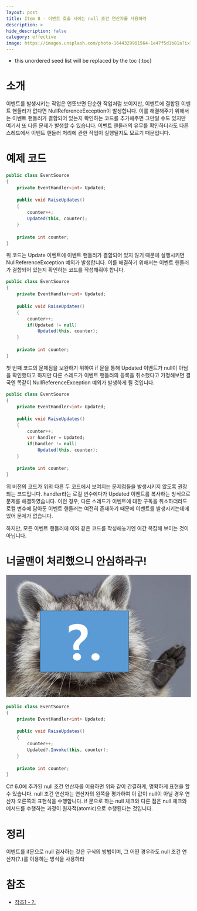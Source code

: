 ```yaml
---
layout: post
title: Item 8 - 이벤트 호출 시에는 null 조건 연산자를 사용하라
description: >
hide_description: false
category: effective
image: https://images.unsplash.com/photo-1644329901564-1e47f5d1b81a?ixlib=rb-1.2.1&ixid=MnwxMjA3fDB8MHxwaG90by1wYWdlfHx8fGVufDB8fHx8&auto=format&fit=crop&w=1742&q=80
---
```


* this unordered seed list will be replaced by the toc
{:toc}

# 소개
이벤트를 발생시키는 작업은 언뜻보면 단순한 작업처럼 보이지만, 이벤트에 결합된 이벤트 핸들러가 없다면 NullReferenceException이 발생합니다. 이를
해결해주기 위해서는 이벤트 핸들러가 결합되어 있는지 확인하는 코드를 추가해주면 그만일 수도 있지만 여기서 또 다른 문제가 발생할 수 있습니다. 이벤트 핸들러의 유무를 확인하더라도 다른 스레드에서 이벤트 핸들러 처리에 관한 작업이 실행될지도 모르기 때문입니다.

# 예제 코드
```c#
public class EventSource
{
    private EventHandler<int> Updated;

    public void RaiseUpdates()
    {
        counter++;
        Updated(this, counter);
    }

    private int counter;
}
```
위 코드는 Update 이벤트에 이벤트 핸들러가 결함되어 있지 않기 때문에 실행시키면 NullReferenceException 예외가 발생합니다. 
이를 해결하기 위해서는 이벤트 핸들러가 결합되어 있는지 확인하는 코드를 작성해줘야 합니다.

```c#
public class EventSource
{
    private EventHandler<int> Updated;

    public void RaiseUpdates()
    {
        counter++;
        if(Updated != null)
            Updated(this, counter);
    }

    private int counter;
}
```

첫 번째 코드의 문제점을 보완하기 위하여 if 문을 통해 Updated 이벤트가 null이 아님을 확인했다고 하지만 다른 스레드가 이벤트 핸들러의 등록을 취소했다고 가정해보면 결국엔 똑같이 NullReferenceException 예외가 발생하게 될 것입니다.

```c#
public class EventSource
{
    private EventHandler<int> Updated;

    public void RaiseUpdates()
    {
        counter++;
        var handler = Updated;
        if(handler != null)
            Updated(this, counter);
    }

    private int counter;
}
```

위 버전의 코드가 위의 다른 두 코드에서 보여지는 문제점들을 발생시키지 않도록 권장되는 코드입니다. handler라는 로컬 변수에다가 Updated 이벤트를 복사하는 방식으로 문제를 해결하였습니다. 이런 경우, 다른 스레드가 이벤트에 대한 구독을 취소하더라도 로컬 변수에 담아둔 이벤트 핸들러는 여전히 존재하기 때문에 이벤트를 발생시키는데에 있어 문제가 없습니다.

하지만, 모든 이벤트 핸들러에 이와 같은 코드를 작성해놓기엔 여간 복잡해 보이는 것이 아닙니다.

# 너굴맨이 처리했으니 안심하라구!
![jpg](/assets/img/nugull.png)
```c#
public class EventSource
{
    private EventHandler<int> Updated;

    public void RaiseUpdates()
    {
        counter++;
        Updated?.Invoke(this, counter);
    }

    private int counter;
}
```
C# 6.0에 추가된 null 조건 연산자를 이용하면 위와 같이 간결하게, 명확하게 표현을 할 수 있습니다. null 조건 연산자는 연산자의 왼쪽을 평가하여 이 값이 null이 아닐 경우 연산자 오른쪽의 표현식을 수행합니다. if 문으로 하는 null 체크와 다른 점은 null 체크와 메서드를 수행하는 과정이 원자적(atomic)으로 수행된다는 것입니다.

# 정리
이벤트를 if문으로 null 검사하는 것은 구식의 방법이며, 그 어떤 경우라도 null 조건 연산자(?.)를 이용하는 방식을 사용하라

# 참조
- [참조1 - ?.](https://docs.microsoft.com/ko-kr/dotnet/csharp/language-reference/operators/member-access-operators#null-conditional-operators--and-)